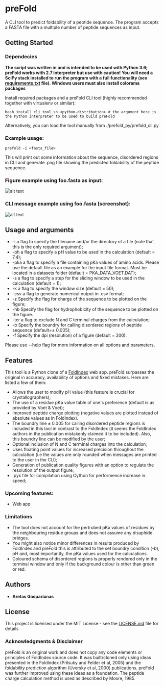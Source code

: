 # preFold

A CLI tool to predict foldability of a peptide sequence. The program accepts a FASTA file with a multiple number of peptide sequences as input.

## Getting Started

### Dependecies
**The script was written in and is intended to be used with Python 3.6; preFold works with 2.7 interpreter but use with caution! You will need a SciPy stack installed to run the program with a full functionality (see [requirements.txt](requirements.txt) file). Windows users must also install colorama packages**

Install required packages and a preFold CLI tool (highly recommended together with virtualenv or similar):
```
bash install_cli_tool.sh <python-distribution> # the argument here is the Python interpreter to be used to build preFold
```
Alternatively, you can load the tool manually from ./prefold_py/prefold_cli.py

### Example usage:
```
prefold -i <fasta_file>
```
This will print out some information about the sequence, disordered regions in CLI and generate .png file showing the predicted foldability of the peptide sequence.

### Figure example using foo.fasta as input:
![alt text](https://raw.githubusercontent.com/aretas2/preFold/master/example/foo.png)

### CLI message example using foo.fasta (screenshot):
![alt text](https://raw.githubusercontent.com/aretas2/preFold/master/example/CLI_output_example_foo.png)

## Usage and arguments
* -i <file name> a flag to specify the filename and/or the directory of a file (note that this is the only required argument);
* -ph <int> a flag to specify a pH value to be used in the calculation (default = 7.4);
* -pka <file name> a flag to specify a file containing pKa values of amino acids. Please use the default file as an example for the input file format. Must be located in a datasets folder (default = PKA_DATA_VOET.DAT);
* -s <int> a flag to specify a step for the sliding window to be used in the calculation (default = 1);
* -k <int> a flag to specify the window size (default = 50);
* -csv a flag to generate numerical output in .csv format;
* -z Specify the flag for charge of the sequence to be plotted on the figure;
* -hb Specify the flag for hydrophobicity of the sequence to be plotted on the figure.
* -ter a flag to exclude N and C terminal charges from the calculation;
* -b Specify the boundry for calling disordered regions of peptide sequence (default=± 0.005);
* -f Specify the dpi (resolution) of a figure (default = 200).

Please use --help flag for more information on all options and parameters.

## Features
This tool is a Python clone of a [FoldIndex](https://fold.weizmann.ac.il) web app. preFold surpasses the original in accuracy, availability of options and fixed mistakes. Here are listed a few of them:
* Allows the user to modify pH value (this feature is crucial for crystallographers);
* The use of a residue pKa value table of one's preference (default is as provided by Voet & Voet);
* Improved peptide charge plotting (negative values are plotted instead of absolute values as in FoldIndex).
* The boundry line ± 0.005 for calling disordered peptide regions is included in this tool in contrast to the FoldIndex (it seems the FoldIndex authors in the publication mistakenly claimed it to be included). Also, this boundry line can be modified by the user;
* Optional inclusion of N and C terminal charges into the calculation;
* Uses floating point values for increased precision throughout the calculation (i.e the values are only rounded when messages are printed to the user in the CLI);
* Generation of publication quality figures with an option to regulate the resolution of the output figure;
* .pyx file for compilation using Cython for performence increase in speed;

### Upcoming features:
* Web app

### Limitations
* The tool does not account for the pertrubed pKa values of residues by the neighbouring residue groups and does not assume any disuphide bridges.
* You might also notice minor differences in results produced by FoldIndex and preFold this is attributed to the set boundry condition (-b), pH and, most importantly, the pKa values used for the calculations.
* Coloured schema of disordered regions is properly rendered only in the terminal window and only if the background colour is other than green or red.

## Authors
* **Aretas Gaspariunas**

## License
This project is licensed under the MIT License - see the [LICENSE.md](LICENSE.md) file for details

### Acknowledgments & Disclaimer
preFold is an original work and does not copy any code elements or principles of FoldIndex source code. It was built/cloned only using ideas presented in the FoldIndex (Prilsuky and Felder et al, 2005) and the foldability prediction algorithm (Uversky et al, 2000) publications, preFold was further improved using these ideas as a foundation.
The peptide charge calculation method is used as described by Moore, 1985.
